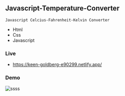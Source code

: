 ## Javascript-Temperature-Converter
```
Javascript Celcius-Fahrenheit-Kelvin Converter
```

- Html
- Css
- Javascript

### Live 
* https://keen-goldberg-e90299.netlify.app/

### Demo

![ssss](https://user-images.githubusercontent.com/47625725/146839830-58761cb7-e1d4-45bd-9981-a08e3f71ad48.gif)
